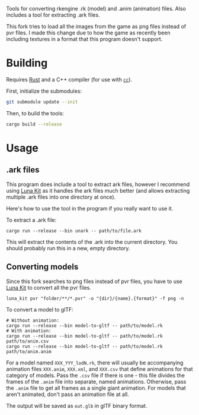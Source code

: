 Tools for converting rkengine .rk (model) and .anim (animation) files.
Also includes a tool for extracting .ark files.

This fork tries to load all the images from the game as png files instead of pvr files. I made this change due to how the game as recently been including textures in a format that this program doesn't support.

# Building

Requires [Rust](https://rustup.rs/) and a C++ compiler (for use with
[`cc`](https://lib.rs/crates/cc)).

First, initialize the submodules:

```sh
git submodule update --init
```

Then, to build the tools:

```sh
cargo build --release
```

# Usage

## .ark files
This program does include a tool to extract ark files, however I recommend using [Luna Kit](https://github.com/ego-lay-atman-bay/luna-kit/) as it handles the ark files much better (and allows extracting multiple .ark files into one directory at once).

Here's how to use the tool in the program if you really want to use it.

To extract a .ark file:

```shell
cargo run --release --bin unark -- path/to/file.ark
```

This will extract the contents of the .ark into the current directory.
You should probably run this in a new, empty directory.

## Converting models
Since this fork searches to png files instead of pvr files, you have to use [Luna Kit](https://github.com/ego-lay-atman-bay/luna-kit/) to convert all the pvr files.

```shell
luna_kit pvr "folder/**/*.pvr" -o "{dir}/{name}.{format}" -f png -n
```

To convert a model to glTF:

```shell
# Without animation:
cargo run --release --bin model-to-gltf -- path/to/model.rk
# With animation:
cargo run --release --bin model-to-gltf -- path/to/model.rk path/to/anim.csv
cargo run --release --bin model-to-gltf -- path/to/model.rk path/to/anim.anim
```

For a model named `XXX_YYY_lodN.rk`, there will usually be accompanying
animation files `XXX.anim`, `XXX.xml`, and `XXX.csv` that define animations for
that category of models.  Pass the `.csv` file if there is one - this file
divides the frames of the `.anim` file into separate, named animations.
Otherwise, pass the `.anim` file to get all frames as a single giant animation.
For models that aren't animated, don't pass an animation file at all.

The output will be saved as `out.glb` in glTF binary format.
